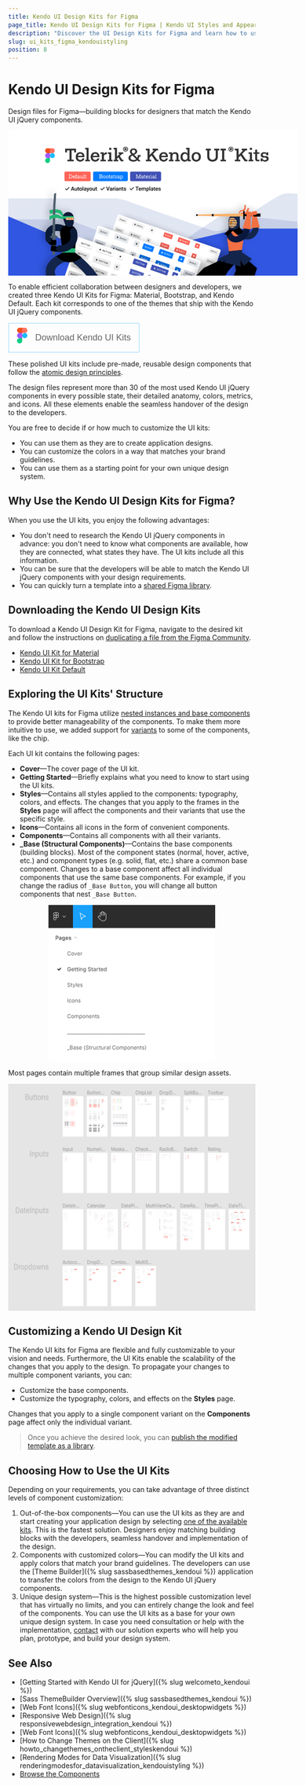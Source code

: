 ```yaml
---
title: Kendo UI Design Kits for Figma
page_title: Kendo UI Design Kits for Figma | Kendo UI Styles and Appearance
description: "Discover the UI Design Kits for Figma and learn how to use them to create stylish jQuery applications."
slug: ui_kits_figma_kendouistyling
position: 8
---
```


# Kendo UI Design Kits for Figma

Design files for Figma&mdash;building blocks for designers that match the Kendo UI jQuery components.

<a href="https://www.figma.com/@progress" style="display: contents;" title="Download Kendo UI Kits">
<img src="images/styling-ui-kits-for-figma.png" alt="Download Kendo UI Kits" style="max-width: 590px; display: block; margin-left: auto; margin-right: auto;"/>
</a>

To enable efficient collaboration between designers and developers, we created three Kendo UI Kits for Figma: Material, Bootstrap, and Kendo Default. Each kit corresponds to one of the themes that ship with the Kendo UI jQuery components.

<a href="https://www.figma.com/@progress" class="track--download-kendoui" style="text-decoration:none; display: inline-flex;" title="Download Kendo UI Kits">
<button importance="ghost" style="display: flex;
                                -webkit-box-align: center;
                                align-items: center;
                                -webkit-box-pack: center;
                                justify-content: center;
                                outline: none;
                                cursor: pointer;
                                user-select: none;
                                border-radius: 2px;
                                font-weight: 500;
                                font-size: 18px;
                                line-height: 29px;
                                padding: 0.5rem 1rem;
                                background-color: transparent;
                                border: 2px solid rgba(148, 216, 255, 0.533);
                                color: rgb(101, 101, 101);">
<span style="width: 21px; margin-right: 16px">
<img src="images/figma-vector-logo-2.png" alt="Download Kendo UI Kits"/>
</span>
Download Kendo UI Kits
</button>
</a>

These polished UI kits include pre-made, reusable design components that follow the [atomic design principles](https://atomicdesign.bradfrost.com/chapter-2/).

The design files represent more than 30 of the most used Kendo UI jQuery components in every possible state, their detailed anatomy, colors, metrics, and icons. All these elements enable the seamless handover of the design to the developers.

You are free to decide if or how much to customize the UI kits:

- You can use them as they are to create application designs.
- You can customize the colors in a way that matches your brand guidelines.
- You can use them as a starting point for your own unique design system.

## Why Use the Kendo UI Design Kits for Figma?

When you use the UI kits, you enjoy the following advantages:

- You don't need to research the Kendo UI jQuery components in advance: you don't need to know what components are available, how they are connected, what states they have. The UI kits include all this information.
- You can be sure that the developers will be able to match the Kendo UI jQuery components with your design requirements.
- You can quickly turn a template into a [shared Figma library](https://www.figma.com/best-practices/components-styles-and-shared-libraries/).

## Downloading the Kendo UI Design Kits

To download a Kendo UI Design Kit for Figma, navigate to the desired kit and follow the instructions on [duplicating a file from the Figma Community](https://help.figma.com/hc/en-us/articles/360038510873-Use-files-from-the-Community#Duplicate).

- [Kendo UI Kit for Material](https://www.figma.com/community/file/971704350762479492)
- [Kendo UI Kit for Bootstrap](https://www.figma.com/community/file/971704996235717509)
- [Kendo UI Kit Default](https://www.figma.com/community/file/971702824494731137)

## Exploring the UI Kits' Structure

The Kendo UI kits for Figma utilize [nested instances and base components](https://www.figma.com/best-practices/creating-and-organizing-variants/using-variants-effectively/) to provide better manageability of the components. To make them more intuitive to use, we added support for [variants](https://help.figma.com/hc/en-us/articles/360055471353-Prepare-for-variants) to some of the components, like the chip.

Each UI kit contains the following pages:

- **Cover**&mdash;The cover page of the UI kit.
- **Getting Started**&mdash;Briefly explains what you need to know to start using the UI kits.
- **Styles**&mdash;Contains all styles applied to the components: typography, colors, and effects. The changes that you apply to the frames in the **Styles** page will affect the components and their variants that use the specific style.
- **Icons**&mdash;Contains all icons in the form of convenient components.
- **Components**&mdash;Contains all components with all their variants.
- **\_Base (Structural Components)**&mdash;Contains the base components (building blocks). Most of the component states (normal, hover, active, etc.) and component types (e.g. solid, flat, etc.) share a common base component. Changes to a base component affect all individual components that use the same base components. For example, if you change the radius of `_Base Button`, you will change all button components that nest `_Base Button`.


<img src="images/figma-ui-kit-pages.png" alt="Kendo UI Kit Page with Multiple Frames" style="width: 340px; height: 319px; display: block; margin-left: auto; margin-right: auto;"/>

Most pages contain multiple frames that group similar design assets.

<img src="images/figma-ui-kit-frames.png" alt="Kendo UI Kit Page with Multiple Frames" style="width: 590px; height: 462px; display: block; margin-left: auto; margin-right: auto;"/>

## Customizing a Kendo UI Design Kit

The Kendo UI kits for Figma are flexible and fully customizable to your vision and needs. Furthermore, the UI Kits enable the scalability of the changes that you apply to the design. To propagate your changes to multiple component variants, you can:

- Customize the base components.
- Customize the typography, colors, and effects on the **Styles** page.

Changes that you apply to a single component variant on the **Components** page affect only the individual variant.

> Once you achieve the desired look, you can [publish the modified template as a library](https://help.figma.com/hc/en-us/articles/360041051154#h_b9cf5ead-791e-4ae2-9dd8-aded2fe54fe6).

## Choosing How to Use the UI Kits

Depending on your requirements, you can take advantage of three distinct levels of component customization:

1. Out-of-the-box components&mdash;You can use the UI kits as they are and start creating your application design by selecting [one of the available kits](#downloading-the-kendo-ui-design-kits). This is the fastest solution. Designers enjoy matching building blocks with the developers, seamless handover and implementation of the design.
1. Components with customized colors&mdash;You can modify the UI kits and apply colors that match your brand guidelines. The developers can use the [Theme Builder]({% slug sassbasedthemes_kendoui %}) application to transfer the colors from the design to the Kendo UI jQuery components.
1. Unique design system&mdash;This is the highest possible customization level that has virtually no limits, and you can entirely change the look and feel of the components. You can use the UI kits as a base for your own unique design system. In case you need consultation or help with the implementation, [contact](https://www.telerik.com/services/ui-ux-design) with our solution experts who will help you plan, prototype, and build your design system.

## See Also

* [Getting Started with Kendo UI for jQuery]({% slug welcometo_kendoui %})
* [Sass ThemeBuilder Overview]({% slug sassbasedthemes_kendoui %})
* [Web Font Icons]({% slug webfonticons_kendoui_desktopwidgets %})
* [Responsive Web Design]({% slug responsivewebdesign_integration_kendoui %})
* [Web Font Icons]({% slug webfonticons_kendoui_desktopwidgets %})
* [How to Change Themes on the Client]({% slug howto_changethemes_ontheclient_styleskendoui %})
* [Rendering Modes for Data Visualization]({% slug renderingmodesfor_datavisualization_kendouistyling %})
* [Browse the Components](https://demos.telerik.com/kendo-ui/) 
